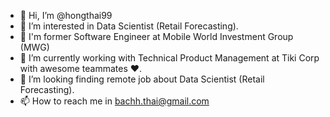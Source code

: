 - 👋 Hi, I’m @hongthai99
- 👀 I’m interested in Data Scientist (Retail Forecasting).
- 💁 I'm former Software Engineer at Mobile World Investment Group (MWG)
- 🌱 I’m currently working with Technical Product Management at Tiki Corp with awesome teammates ❤️.
- 💞️ I’m looking finding remote job about Data Scientist (Retail Forecasting).
- 📫 How to reach me in bachh.thai@gmail.com

<!---
hongthai99/hongthai99 is a ✨ special ✨ repository because its `README.md` (this file) appears on your GitHub profile.
You can click the Preview link to take a look at your changes.
--->

